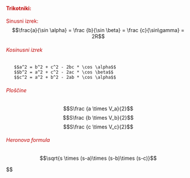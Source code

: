 #### <font color="#c00000">Trikotniki:</font>
<font color="#c00000"> Sinusni izrek:</font>
	$$\frac{a}{\sin \alpha} = \frac {b}{\sin \beta} = \frac {c}{\sin\gamma} = 2R$$
###### <font color="#c00000">Kosinusni izrek</font>
	   $$a^2 = b^2 + c^2 - 2bc * \cos \alpha$$
	   $$b^2 = a^2 + c^2 - 2ac * \cos \beta$$
	   $$c^2 = a^2 + b^2 - 2ab * \cos \alpha$$
###### <font color="#c00000">Ploščine</font>
$$S\frac {a \times V_a}{2}$$
$$S\frac {b \times V_b}{2}$$
$$S\frac {c \times V_c}{2}$$
###### <font color="#c00000">Heronova formula</font>
$$\sqrt{s \times (s-a)\times (s-b)\times (s-c)}$$



$$\$$
